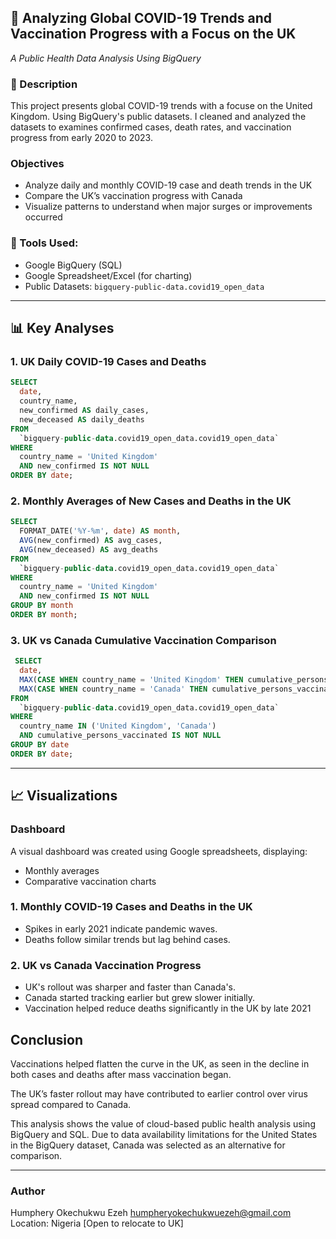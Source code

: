 ## 📂 Analyzing Global COVID-19 Trends and Vaccination Progress with a Focus on the UK
*A Public Health Data Analysis Using BigQuery*

### 📌 Description

This project presents global COVID-19 trends with a focuse on the United Kingdom. Using BigQuery's public datasets. I cleaned and analyzed the datasets to examines confirmed cases, death rates, and vaccination progress from early 2020 to 2023.

###  Objectives

- Analyze daily and monthly COVID-19 case and death trends in the UK  
- Compare the UK’s vaccination progress with Canada 
- Visualize patterns to understand when major surges or improvements occurred  

### 🔧 Tools Used:
- Google BigQuery (SQL)
- Google Spreadsheet/Excel (for charting)
- Public Datasets: `bigquery-public-data.covid19_open_data`

---

## 📊 Key Analyses

### 1. UK Daily COVID-19 Cases and Deaths

```sql
SELECT
  date,
  country_name,
  new_confirmed AS daily_cases,
  new_deceased AS daily_deaths
FROM
  `bigquery-public-data.covid19_open_data.covid19_open_data`
WHERE
  country_name = 'United Kingdom'
  AND new_confirmed IS NOT NULL
ORDER BY date;
```

### 2. Monthly Averages of New Cases and Deaths in the UK

```sql
SELECT
  FORMAT_DATE('%Y-%m', date) AS month,
  AVG(new_confirmed) AS avg_cases,
  AVG(new_deceased) AS avg_deaths
FROM
  `bigquery-public-data.covid19_open_data.covid19_open_data`
WHERE
  country_name = 'United Kingdom'
  AND new_confirmed IS NOT NULL
GROUP BY month
ORDER BY month;
```

### 3. UK vs Canada Cumulative Vaccination Comparison

```sql
 SELECT
  date,
  MAX(CASE WHEN country_name = 'United Kingdom' THEN cumulative_persons_vaccinated ELSE NULL END) AS uk_vaccinated,
  MAX(CASE WHEN country_name = 'Canada' THEN cumulative_persons_vaccinated ELSE NULL END) AS canada_vaccinated
FROM
  `bigquery-public-data.covid19_open_data.covid19_open_data`
WHERE
  country_name IN ('United Kingdom', 'Canada')
  AND cumulative_persons_vaccinated IS NOT NULL
GROUP BY date
ORDER BY date;
```
---

## 📈 Visualizations

### Dashboard
A visual dashboard was created using Google spreadsheets, displaying:
- Monthly averages
- Comparative vaccination charts

### 1. Monthly COVID-19 Cases and Deaths in the UK
- Spikes in early 2021 indicate pandemic waves.
- Deaths follow similar trends but lag behind cases.

### 2. UK vs Canada Vaccination Progress
- UK's rollout was sharper and faster than Canada's.
- Canada started tracking earlier but grew slower initially.
- Vaccination helped reduce deaths significantly in the UK by late 2021

## Conclusion
Vaccinations helped flatten the curve in the UK, as seen in the decline in both cases and deaths after mass vaccination began.

The UK’s faster rollout may have contributed to earlier control over virus spread compared to Canada.

This analysis shows the value of cloud-based public health analysis using BigQuery and SQL. Due to data availability limitations for the United States in the BigQuery dataset, Canada was selected as an alternative for comparison.

---

### Author
Humphery Okechukwu Ezeh 
humpheryokechukwuezeh@gmail.com
Location: Nigeria [Open to relocate to UK]
